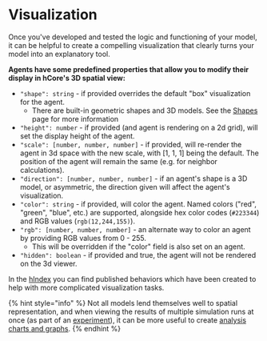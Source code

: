 # Visualization

Once you've developed and tested the logic and functioning of your model, it can be helpful to create a compelling visualization that clearly turns your model into an explanatory tool.

**Agents have some predefined properties that allow you to modify their display in hCore's 3D spatial view:**

* `"shape": string` - if provided overrides the default "box" visualization for the agent.
  * There are built-in geometric shapes and 3D models. See the [Shapes ](shapes.md)page for more information
* `"height": number` - if provided \(and agent is rendering on a 2d grid\), will set the display height of the agent.
* `"scale": [number, number, number]` - if provided, will re-render the agent in 3d space with the new scale, with [1, 1, 1] being the default. The position of the agent will remain the same \(e.g. for neighbor calculations\).
* `"direction": [number, number, number]` - if an agent's shape is a 3D model, or asymmetric, the direction given will affect the agent's visualization.
* `"color": string` - if provided, will color the agent. Named colors \("red", "green", "blue", etc.\) are supported, alongside hex color codes \(`#223344`\) and RGB values \(`rgb(12,244,155)`\).
* `"rgb": [number, number, number]` - an alternate way to color an agent by providing RGB values from 0 - 255.
  * This will be overridden if the "color" field is also set on an agent.
* `"hidden": boolean` - if provided and true, the agent will not be rendered on the 3d viewer.

In the [hIndex](https://hash.ai/search?query=display&sort=relevance&page=1) you can find published behaviors which have been created to help with more complicated visualization tasks.

{% hint style="info" %}
Not all models lend themselves well to spatial representation, and when viewing the results of multiple simulation runs at once \(as part of an [experiment](../../experiments/)\), it can be more useful to create [analysis charts and graphs](../../analysis.md).
{% endhint %}

